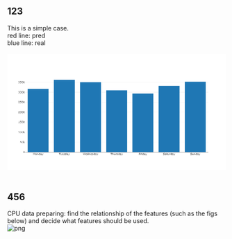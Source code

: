 ## 123
This is a simple  case.
<br>
red line: pred <br>
blue line: real <br>
<br>
![png](././picture/week3_old.png)<br><br>

## 456
CPU data preparing: find the relationship of the features (such as the figs below) and decide what features should be used.
<br>
![png](././imgs/week3.png)<br><br>
<br><br>
